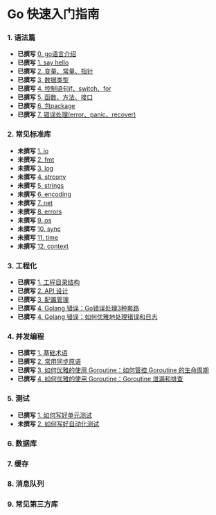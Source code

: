 # Go 快速入门指南

### 1. 语法篇
* **已撰写** [0. go语言介绍](01/00-go-intro.md)
* **已撰写** [1. say hello](01/01-hello.md)
* **已撰写** [2. 变量、常量、指针](01/02-variables.md)
* **已撰写** [3. 数据类型](01/03-data-type.md)
* **已撰写** [4. 控制语句if、switch、for](01/04-if-for-switch.md)
* **已撰写** [5. 函数、方法、接口](01/05-func-method-interface.md)
* **已撰写** [6. 包package](01/06-package.md)
* **已撰写** [7. 错误处理(error、panic、recover)](01/07-error.md)

### 2. 常见标准库
* **未撰写** [1. io](02/)
* **未撰写** [2. fmt](02/)
* **未撰写** [3. log](02/)
* **未撰写** [4. strconv](02/)
* **未撰写** [5. strings](02/)
* **未撰写** [6. encoding](02/)
* **未撰写** [7. net](02/)
* **未撰写** [8. errors](02/)
* **未撰写** [9. os](02/)
* **未撰写** [10. sync](02/)
* **未撰写** [11. time](02/)
* **未撰写** [12. context](02/)

### 3. 工程化

* **已撰写** [1. 工程目录结构](03/01-project-layout/01-project-layout.md)
* **已撰写** [2. API 设计]()
* **已撰写** [3. 配置管理]()
* **已撰写** [4. Golang 错误：Go错误处理3种套路]()
* **已撰写** [4. Golang 错误：如何优雅地处理错误和日志]()


### 4. 并发编程

* **已撰写** [1. 基础术语]()
* **已撰写** [2. 常用同步原语]()
* **已撰写** [3. 如何优雅的使用 Goroutine：如何管控 Goroutine 的生命周期]()
* **已撰写** [4. 如何优雅的使用 Goroutine：Goroutine 泄漏和排查]()

### 5. 测试
* **已撰写** [1. 如何写好单元测试]()
* **未撰写** [2. 如何写好自动化测试]()

### 6. 数据库

### 7. 缓存

### 8. 消息队列

### 9. 常见第三方库
